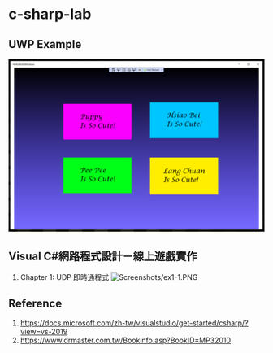 # c-sharp-lab

## UWP Example

![Screenshots/puppy-love.PNG](puppy-love.PNG "Puppy Love Application")

## Visual C#網路程式設計－線上遊戲實作
1. Chapter 1: UDP 即時通程式
![Screenshots/ex1-1.PNG](ex1-1.PNG "Chapter 1we")

## Reference

1. https://docs.microsoft.com/zh-tw/visualstudio/get-started/csharp/?view=vs-2019
2. https://www.drmaster.com.tw/Bookinfo.asp?BookID=MP32010
